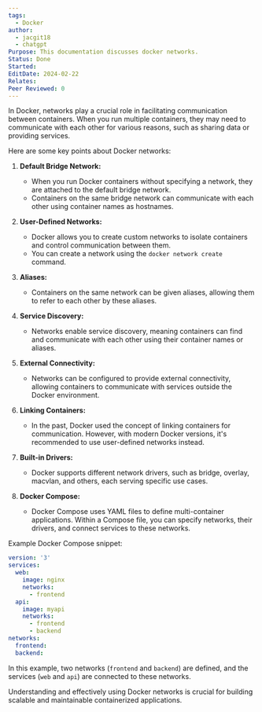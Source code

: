 ```yaml
---
tags:
  - Docker
author:
  - jacgit18
  - chatgpt
Purpose: This documentation discusses docker networks.
Status: Done
Started: 
EditDate: 2024-02-22
Relates: 
Peer Reviewed: 0
---
```

In Docker, networks play a crucial role in facilitating communication between containers. When you run multiple containers, they may need to communicate with each other for various reasons, such as sharing data or providing services.

Here are some key points about Docker networks:

1. **Default Bridge Network:**
   - When you run Docker containers without specifying a network, they are attached to the default bridge network.
   - Containers on the same bridge network can communicate with each other using container names as hostnames.

2. **User-Defined Networks:**
   - Docker allows you to create custom networks to isolate containers and control communication between them.
   - You can create a network using the `docker network create` command.

3. **Aliases:**
   - Containers on the same network can be given aliases, allowing them to refer to each other by these aliases.

4. **Service Discovery:**
   - Networks enable service discovery, meaning containers can find and communicate with each other using their container names or aliases.

5. **External Connectivity:**
   - Networks can be configured to provide external connectivity, allowing containers to communicate with services outside the Docker environment.

6. **Linking Containers:**
   - In the past, Docker used the concept of linking containers for communication. However, with modern Docker versions, it's recommended to use user-defined networks instead.

7. **Built-in Drivers:**
   - Docker supports different network drivers, such as bridge, overlay, macvlan, and others, each serving specific use cases.

8. **Docker Compose:**
   - Docker Compose uses YAML files to define multi-container applications. Within a Compose file, you can specify networks, their drivers, and connect services to these networks.

Example Docker Compose snippet:

```yaml
version: '3'
services:
  web:
    image: nginx
    networks:
      - frontend
  api:
    image: myapi
    networks:
      - frontend
      - backend
networks:
  frontend:
  backend:
```

In this example, two networks (`frontend` and `backend`) are defined, and the services (`web` and `api`) are connected to these networks.

Understanding and effectively using Docker networks is crucial for building scalable and maintainable containerized applications.